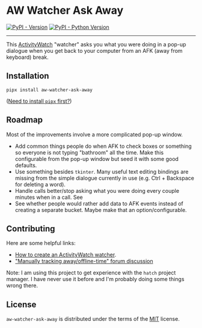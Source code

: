# AW Watcher Ask Away

[![PyPI - Version](https://img.shields.io/pypi/v/aw-watcher-ask-away.svg)](https://pypi.org/project/aw-watcher-ask-away)
[![PyPI - Python Version](https://img.shields.io/pypi/pyversions/aw-watcher-ask-away.svg)](https://pypi.org/project/aw-watcher-ask-away)

---

This [ActivityWatch](https://activitywatch.net) "watcher" asks you what you were doing in a pop-up dialogue when you get back to your computer from an AFK (away from keyboard) break.

## Installation

```console
pipx install aw-watcher-ask-away
```

([Need to install `pipx` first?](https://pypa.github.io/pipx/installation/))

## Roadmap

Most of the improvements involve a more complicated pop-up window.

- Add common things people do when AFK to check boxes or something so everyone is not typing "bathroom" all the time.
  Make this configurable from the pop-up window but seed it with some good defaults.
- Use something besides `tkinter`.
  Many useful text editing bindings are missing from the simple dialogue currently in use (e.g. Ctrl + Backspace for deleting a word).
- Handle calls better/stop asking what you were doing every couple minutes when in a call. See
- See whether people would rather add data to AFK events instead of creating a separate bucket. Maybe make that an option/configurable.

## Contributing

Here are some helpful links:

- [How to create an ActivityWatch watcher](https://docs.activitywatch.net/en/latest/examples/writing-watchers.html).
- ["Manually tracking away/offline-time" forum discussion](https://forum.activitywatch.net/t/manually-tracking-away-offline-time/284)

Note: I am using this project to get experience with the `hatch` project manager.
I have never use it before and I'm probably doing some things wrong there.

## License

`aw-watcher-ask-away` is distributed under the terms of the [MIT](https://spdx.org/licenses/MIT.html) license.
